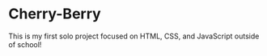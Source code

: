 # Cherry-Berry
This is my first solo project focused on HTML, CSS, and JavaScript outside of school!

